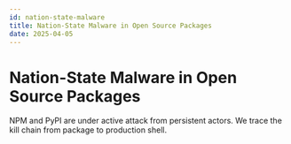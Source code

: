 ```yaml
---
id: nation-state-malware
title: Nation-State Malware in Open Source Packages
date: 2025-04-05
---
```


# Nation-State Malware in Open Source Packages

NPM and PyPI are under active attack from persistent actors. We trace the kill chain from package to production shell.
